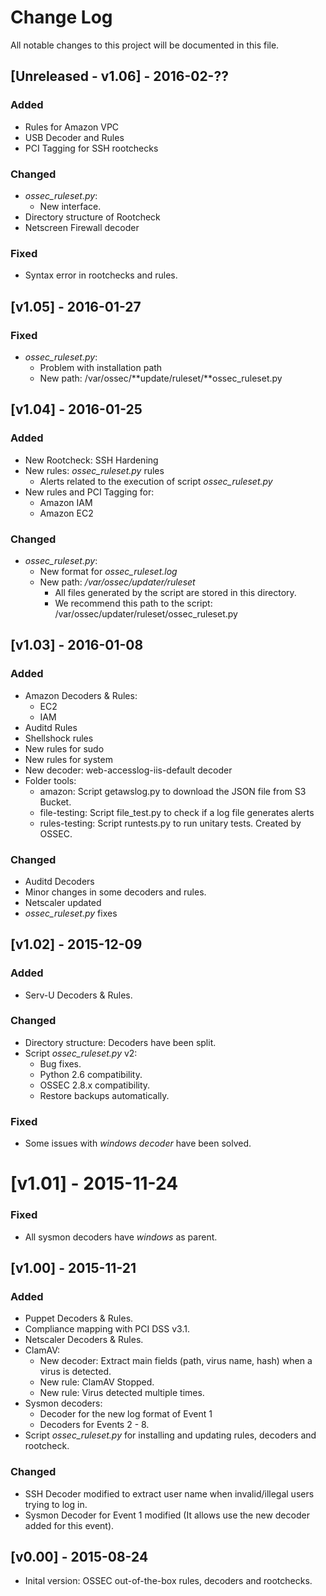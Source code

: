# Change Log
All notable changes to this project will be documented in this file.

## [Unreleased - v1.06] - 2016-02-??
### Added
- Rules for Amazon VPC
- USB Decoder and Rules
- PCI Tagging for SSH rootchecks

### Changed
- *ossec_ruleset.py*:
  - New interface.
- Directory structure of Rootcheck
- Netscreen Firewall decoder

### Fixed
- Syntax error in rootchecks and rules.


## [v1.05] - 2016-01-27
### Fixed
- *ossec_ruleset.py*:
  - Problem with installation path
  - New path: /var/ossec/**update/ruleset/**ossec_ruleset.py


## [v1.04] - 2016-01-25
### Added
- New Rootcheck: SSH Hardening
- New rules: *ossec_ruleset.py* rules
  - Alerts related to the execution of script *ossec_ruleset.py*
- New rules and PCI Tagging for:
  - Amazon IAM
  - Amazon EC2

### Changed
- *ossec_ruleset.py*:
  - New format for *ossec_ruleset.log*
  - New path: */var/ossec/updater/ruleset*
     - All files generated by the script are stored in this directory.
     - We recommend this path to the script: /var/ossec/updater/ruleset/ossec_ruleset.py


## [v1.03] - 2016-01-08
### Added
- Amazon Decoders & Rules:
  - EC2
  - IAM
- Auditd Rules
- Shellshock rules
- New rules for sudo
- New rules for system
- New decoder: web-accesslog-iis-default decoder
- Folder tools:
  - amazon: Script getawslog.py to download the JSON file from S3 Bucket.
  - file-testing: Script file_test.py to check if a log file generates alerts
  - rules-testing: Script runtests.py to run unitary tests. Created by OSSEC.

### Changed
- Auditd Decoders
- Minor changes in some decoders and rules.
- Netscaler updated
- *ossec_ruleset.py* fixes

## [v1.02] - 2015-12-09
### Added
- Serv-U Decoders & Rules.

### Changed
- Directory structure: Decoders have been split.
- Script *ossec_ruleset.py* v2:
  - Bug fixes.
  - Python 2.6 compatibility.
  - OSSEC 2.8.x compatibility.
  - Restore backups automatically.
 
### Fixed
- Some issues with *windows decoder* have been solved.


# [v1.01] - 2015-11-24
### Fixed
- All sysmon decoders have *windows* as parent.

## [v1.00] - 2015-11-21
### Added
- Puppet Decoders & Rules.
- Compliance mapping with PCI DSS v3.1.
- Netscaler Decoders & Rules.
- ClamAV:
    - New decoder: Extract main fields (path, virus name, hash) when a virus is detected.
    - New rule: ClamAV Stopped.
    - New rule: Virus detected multiple times.
- Sysmon decoders: 
    - Decoder for the new log format of Event 1
    - Decoders for Events 2 - 8.
- Script *ossec_ruleset.py* for installing and updating rules, decoders and rootcheck.

### Changed
- SSH Decoder modified to extract user name when invalid/illegal users trying to log in.
- Sysmon Decoder for Event 1 modified (It allows use the new decoder added for this event).

## [v0.00] - 2015-08-24
- Inital version: OSSEC out-of-the-box rules, decoders and rootchecks.
